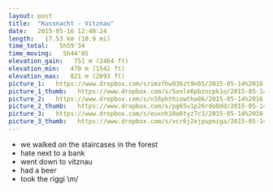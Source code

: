 ```yaml
---
layout: post
title:  "Kussnacht - Vitznau"
date:   2015-05-16 12:40:24
length:   17.53 km (10.9 mi)
time_total:   5h59'34
time_moving:   5h44'05
elevation_gain:   751 m (2464 ft)
elevation_min:   470 m (1542 ft)
elevation_max:   821 m (2693 ft)
picture_1:   https://www.dropbox.com/s/imzfhw936zt9n65/2015-05-14%2016.02.53.jpg?dl=1
picture_1_thumb:   https://www.dropbox.com/s/5xnle6pbzncpk1o/2015-05-14%2016.02.53-thumb.jpg?dl=1
picture_2:   https://www.dropbox.com/s/n16phthiowtha86/2015-05-14%2016.03.05.jpg?dl=1
picture_2_thumb:   https://www.dropbox.com/s/pg65v1p26rdo0dd/2015-05-14%2016.03.05-thumb.jpg?dl=1
picture_3:   https://www.dropbox.com/s/euxnh10a6tyz7c3/2015-05-14%2016.13.08.jpg?dl=1
picture_3_thumb:   https://www.dropbox.com/s/vcr6j2ejpupniga/2015-05-14%2016.13.08-thumb.jpg?dl=1
---
```

- we walked on the staircases in the forest
- hate next to a bank
- went down to vitznau
- had a beer
- took the riggi \m/
